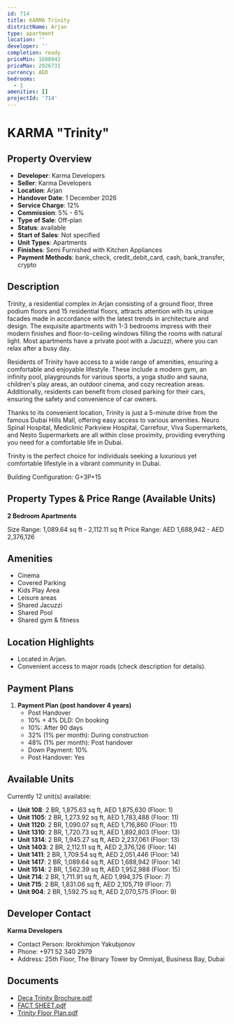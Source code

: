 ```yaml
---
id: 714
title: KARMA Trinity
districtName: Arjan
type: apartment
location: ''
developer: ''
completion: ready
priceMin: 1688942
priceMax: 2026731
currency: AED
bedrooms:
  - 1
amenities: []
projectId: '714'
---
```


# KARMA "Trinity"

## Property Overview
- **Developer**: Karma Developers
- **Seller**: Karma Developers
- **Location**: Arjan
- **Handover Date**: 1 December 2026
- **Service Charge**: 12%
- **Commission**: 5% - 6%
- **Type of Sale**: Off-plan
- **Status**: available
- **Start of Sales**: Not specified
- **Unit Types**: Apartments
- **Finishes**: Semi Furnished with Kitchen Appliances
- **Payment Methods**: bank_check, credit_debit_card, cash, bank_transfer, crypto

## Description
Trinity, a residential complex in Arjan consisting of a ground floor, three podium floors and 15 residential floors, attracts attention with its unique facades made in accordance with the latest trends in architecture and design. The exquisite apartments with 1-3 bedrooms impress with their modern finishes and floor-to-ceiling windows filling the rooms with natural light. Most apartments have a private pool with a Jacuzzi, where you can relax after a busy day.

Residents of Trinity have access to a wide range of amenities, ensuring a comfortable and enjoyable lifestyle. These include a modern gym, an infinity pool, playgrounds for various sports, a yoga studio and sauna, children's play areas, an outdoor cinema, and cozy recreation areas. Additionally, residents can benefit from closed parking for their cars, ensuring the safety and convenience of car owners.

Thanks to its convenient location, Trinity is just a 5-minute drive from the famous Dubai Hills Mall, offering easy access to various amenities. Neuro Spinal Hospital, Mediclinic Parkview Hospital, Carrefour, Viva Supermarkets, and Nesto Supermarkets are all within close proximity, providing everything you need for a comfortable life in Dubai.

Trinity is the perfect choice for individuals seeking a luxurious yet comfortable lifestyle in a vibrant community in Dubai.

Building Configuration: G+3P+15

## Property Types & Price Range (Available Units)
**2 Bedroom Apartments**

Size Range: 1,089.64 sq ft - 2,112.11 sq ft
Price Range: AED 1,688,942 - AED 2,376,126

## Amenities
- Cinema
- Covered Parking
- Kids Play Area
- Leisure areas
- Shared Jacuzzi
- Shared Pool
- Shared gym & fitness

## Location Highlights
- Located in Arjan.
- Convenient access to major roads (check description for details).

## Payment Plans
1. **Payment Plan (post handover 4 years)**
   - Post Handover
   - 10% + 4% DLD: On booking
   - 10%: After 90 days
   - 32% (1% per month): During construction
   - 48% (1% per month): Post handover
   - Down Payment: 10%
   - Post Handover: Yes

## Available Units
Currently 12 unit(s) available:
- **Unit 108**: 2 BR, 1,875.63 sq ft, AED 1,875,630 (Floor: 1)
- **Unit 1105**: 2 BR, 1,273.92 sq ft, AED 1,783,488 (Floor: 11)
- **Unit 1120**: 2 BR, 1,090.07 sq ft, AED 1,716,860 (Floor: 11)
- **Unit 1310**: 2 BR, 1,720.73 sq ft, AED 1,892,803 (Floor: 13)
- **Unit 1314**: 2 BR, 1,945.27 sq ft, AED 2,237,061 (Floor: 13)
- **Unit 1403**: 2 BR, 2,112.11 sq ft, AED 2,376,126 (Floor: 14)
- **Unit 1411**: 2 BR, 1,709.54 sq ft, AED 2,051,446 (Floor: 14)
- **Unit 1417**: 2 BR, 1,089.64 sq ft, AED 1,688,942 (Floor: 14)
- **Unit 1514**: 2 BR, 1,562.39 sq ft, AED 1,952,988 (Floor: 15)
- **Unit 714**: 2 BR, 1,711.91 sq ft, AED 1,994,375 (Floor: 7)
- **Unit 715**: 2 BR, 1,831.06 sq ft, AED 2,105,719 (Floor: 7)
- **Unit 904**: 2 BR, 1,592.75 sq ft, AED 2,070,575 (Floor: 9)

## Developer Contact
**Karma Developers**
- Contact Person: Ibrokhimjon Yakubjonov
- Phone: +971 52 340 2979
- Address: 25th Floor, The Binary Tower by Omniyat, Business Bay, Dubai

## Documents
- [Deca Trinity Brochure.pdf](https://cdn.geniemap.net/2024/03/12/zFIMDdo6PuLPsKwOdqlTPTPYcFcOkpdD1iVRshGU.pdf)
- [FACT SHEET.pdf](https://cdn.geniemap.net/2024/03/25/NavO1qrd8441JvDiNfIlg4fnJQcNcIXg3VYq6q75.pdf)
- [Trinity Floor Plan.pdf](https://cdn.geniemap.net/2024/08/09/oZNy3jir7g7P0KnbQiUZMd0xC0yf0WVV1I6vfFI5.pdf)
